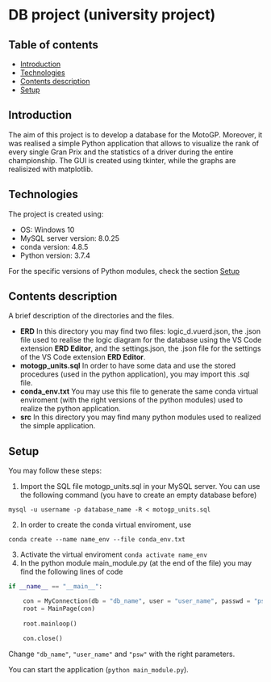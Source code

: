 # DB project (university project)

## Table of contents

* [Introduction](#introduction)
* [Technologies](#technologies)
* [Contents description](#contents-description)
* [Setup](#setup)

## Introduction

The aim of this project is to develop a database for the MotoGP. Moreover, it was realised a simple Python application that allows to visualize the rank of every single Gran Prix and the statistics of a driver during the entire championship. The GUI is created using tkinter, while the graphs are realisized with matplotlib.

## Technologies

The project is created using:

* OS: Windows 10
* MySQL server version: 8.0.25
* conda version: 4.8.5
* Python version: 3.7.4

For the specific versions of Python modules, check the section [Setup](#setup) 
## Contents description

A brief description of the directories and the files.

* **ERD** In this directory you may find two files: logic_d.vuerd.json, the .json file used to realise the logic diagram for the database using the VS Code extension **ERD Editor**, and the settings.json, the .json file for the settings of the VS Code extension **ERD Editor**.
*  **motogp_units.sql** In order to have some data and use the stored procedures (used in the python application), you may import this .sql file.
*  **conda_env.txt** You may use this file to generate the same conda virtual enviroment (with the right versions of the python modules) used to realize the python application.
* **src** In this directory you may find many python modules used to realized the simple application.

## Setup

You may follow these steps:

1. Import the SQL file motogp_units.sql in your MySQL server. You can use the following command (you have to create an empty database before)
```
mysql -u username -p database_name -R < motogp_units.sql
```
2. In order to create the conda virtual enviroment, use
```
conda create --name name_env --file conda_env.txt
```
3. Activate the virtual enviroment ```conda activate name_env```
4. In the python module main_module.py (at the end of the file) you may find the following lines of code
```Python
if __name__ == "__main__":

    con = MyConnection(db = "db_name", user = "user_name", passwd = "psw", host = "localhost")
    root = MainPage(con)
    
    root.mainloop()

    con.close()

```
Change ```"db_name"```, ```"user_name"``` and ```"psw"``` with the right parameters.

You can start the application (```python main_module.py```).
